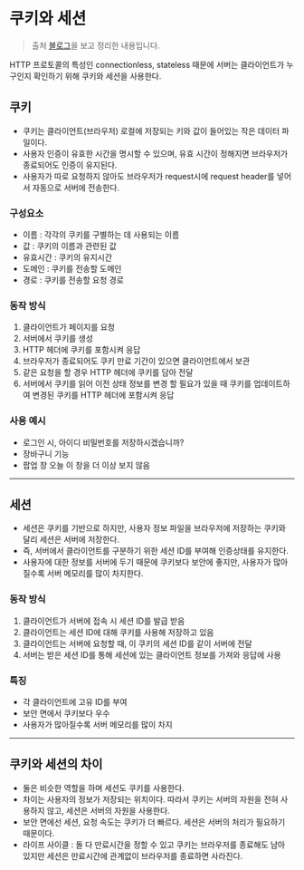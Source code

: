 # 쿠키와 세션

> 출처 [블로그](https://interconnection.tistory.com/74)을 보고 정리한 내용입니다.

HTTP 프로토콜의 특성인 connectionless, stateless 때문에 서버는 클라이언트가 누구인지 확인하기 위해 쿠키와 세션을 사용한다.

## 쿠키

-   쿠키는 클라이언트(브라우저) 로컬에 저장되는 키와 값이 들어있는 작은 데이터 파일이다.
-   사용자 인증이 유효한 시간을 명시할 수 있으며, 유효 시간이 정해지면 브라우저가 종료되어도 인증이 유지된다.
-   사용자가 따로 요청하지 않아도 브라우저가 request시에 request header를 넣어서 자동으로 서버에 전송한다.

### 구성요소

-   이름 : 각각의 쿠키를 구별하는 데 사용되는 이름
-   값 : 쿠키의 이름과 관련된 값
-   유효시간 : 쿠키의 유지시간
-   도메인 : 쿠키를 전송할 도메인
-   경로 : 쿠키를 전송할 요청 경로

### 동작 방식

1. 클라이언트가 페이지를 요청
2. 서버에서 쿠키를 생성
3. HTTP 헤더에 쿠키를 포함시켜 응답
4. 브라우저가 종료되어도 쿠키 만료 기간이 있으면 클라이언트에서 보관
5. 같은 요청을 할 경우 HTTP 헤더에 쿠키를 담아 전달
6. 서버에서 쿠키를 읽어 이전 상태 정보를 변경 할 필요가 있을 때 쿠키를 업데이트하여 변경된 쿠키를 HTTP 헤더에 포함시켜 응답

### 사용 예시

-   로그인 시, 아이디 비밀번호를 저장하시겠습니까?
-   장바구니 기능
-   팝업 창 오늘 이 창을 더 이상 보지 않음

---

## 세션

-   세션은 쿠키를 기반으로 하지만, 사용자 정보 파일을 브라우저에 저장하는 쿠키와 달리 세션은 서버에 저장한다.
-   즉, 서버에서 클라이언트를 구분하기 위한 세션 ID를 부여해 인증상태를 유지한다.
-   사용자에 대한 정보를 서버에 두기 때문에 쿠키보다 보안에 좋지만, 사용자가 많아질수록 서버 메모리를 많이 차지한다.

### 동작 방식

1. 클라이언트가 서버에 접속 시 세션 ID를 발급 받음
2. 클라이언트는 세션 ID에 대해 쿠키를 사용해 저장하고 있음
3. 클라이언트는 서버에 요청할 때, 이 쿠키의 세션 ID를 같이 서버에 전달
4. 서버는 받은 세션 ID를 통해 세션에 있는 클라이언트 정보를 가져와 응답에 사용

### 특징

-   각 클라이언트에 고유 ID를 부여
-   보안 면에서 쿠키보다 우수
-   사용자가 많아질수록 서버 메모리를 많이 차지

---

## 쿠키와 세션의 차이

-   둘은 비슷한 역할을 하며 세션도 쿠키를 사용한다.
-   차이는 사용자의 정보가 저장되는 위치이다. 따라서 쿠키는 서버의 자원을 전혀 사용하지 않고, 세션은 서버의 자원을 사용한다.
-   보안 면에선 세션, 요청 속도는 쿠키가 더 빠르다. 세션은 서버의 처리가 필요하기 때문이다.
-   라이프 사이클 : 돌 다 만료시간을 정할 수 있고 쿠키는 브라우저를 종료해도 남아 있지만 세션은 만료시간에 관계없이 브라우저를 종료하면 사라진다.
